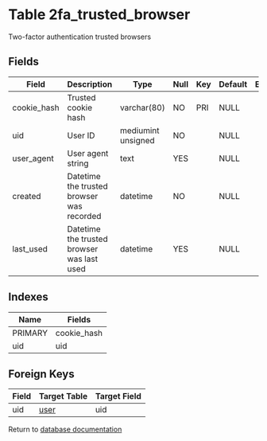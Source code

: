 Table 2fa_trusted_browser
===========

Two-factor authentication trusted browsers

Fields
------

| Field       | Description                                | Type               | Null | Key | Default | Extra |
| ----------- | ------------------------------------------ | ------------------ | ---- | --- | ------- | ----- |
| cookie_hash | Trusted cookie hash                        | varchar(80)        | NO   | PRI | NULL    |       |
| uid         | User ID                                    | mediumint unsigned | NO   |     | NULL    |       |
| user_agent  | User agent string                          | text               | YES  |     | NULL    |       |
| created     | Datetime the trusted browser was recorded  | datetime           | NO   |     | NULL    |       |
| last_used   | Datetime the trusted browser was last used | datetime           | YES  |     | NULL    |       |

Indexes
------------

| Name    | Fields      |
| ------- | ----------- |
| PRIMARY | cookie_hash |
| uid     | uid         |

Foreign Keys
------------

| Field | Target Table | Target Field |
|-------|--------------|--------------|
| uid | [user](help/database/db_user) | uid |

Return to [database documentation](help/database)
